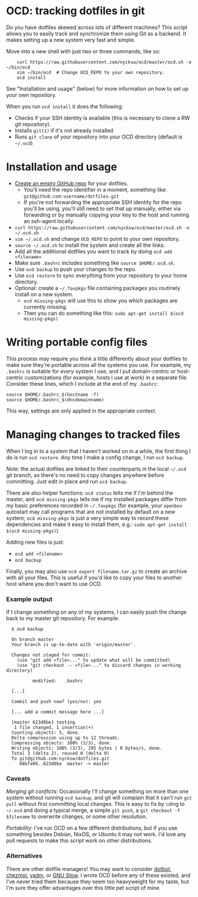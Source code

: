 # OCD: tracking dotfiles in git

Do you have dotfiles skewed across lots of different machines? This script allows 
you to easily track and synchronize them using Git as a backend. It makes
setting up a new system very fast and simple.

Move into a new shell with just two or three commands, like so:

```
    curl https://raw.githubusercontent.com/nycksw/ocd/master/ocd.sh -o ~/bin/ocd
    vim ~/bin/ocd  # Change OCD_REPO to your own repository.
    ocd install
```

See "Installation and usage" (below) for more information on how to set up your own repository.

When you run `ocd install` it does the following:

  * Checks if your SSH identity is available (this is necessary to clone a RW git repository).
  * Installs `git(1)` if it's not already installed
  * Runs `git clone` of your repository into your OCD directory (default is `~/.ocd`)

# Installation and usage

  * [Create an empty GitHub repo](https://help.github.com/articles/create-a-repo/) for your dotfiles.
    * You'll need the repo identifier in a moment, something like: `git@github.com:username/dotfiles.git`
    * If you're not forwarding the appropriate SSH identity for the repo you'll be using, you'll 
      still need to set that up manually, either via forwarding or by manually copying your key to the
      host and running an ssh-agent locally.
  * `curl https://raw.githubusercontent.com/nycksw/ocd/master/ocd.sh -o ~/.ocd.sh`
  * `vim ~/.ocd.sh` and change `OCD_REPO` to point to your own repository.
  * `source ~/.ocd.sh` to install the system and create all the links.
  * Add all the additional dotfiles you want to track by doing `ocd add <filename>`
  * Make sure `.bashrc` includes something like `source $HOME/.ocd.sh`.
  * Use `ocd backup` to push your changes to the repo.
  * Use `ocd restore` to sync everything from your repository to your home directory.
  * Optional: create a `~/.favpkgs` file containing packages you routinely install on a new system.
    * `ocd missing-pkgs` will use this to show you which packages are currently missing.
    * Then you can do something like this: `sudo apt-get install $(ocd missing-pkgs)`

# Writing portable config files

This process may require you think a little differently about your dotfiles to
make sure they're portable across all the systems you use. For example, my
`.bashrc` is suitable for *every* system I use, and I put domain-centric or
host-centric customizations (for example, hosts I use at work) in a separate file.
Consider these lines, which I include at the end of my `.bashrc`:

    source $HOME/.bashrc_$(hostname -f)
    source $HOME/.bashrc_$(dnsdomainname)

This way, settings are only applied in the appropriate context.

# Managing changes to tracked files

When I log in to a system that I haven't worked on in a while, the first thing
I do is run `ocd restore`. Any time I make a config change, I run `ocd backup`.

*Note*: the actual dotfiles are linked to their counterparts in the
local `~/.ocd` git branch, so there's no need to copy changes anywhere before
committing. Just edit in place and run `ocd backup`.

There are also helper functions: `ocd status` tells me if I'm behind the
master, and `ocd missing-pkgs` tells me if my installed
packages differ from my basic preferences recorded in `~/.favpkgs` (for
example, your `openbox` autostart may call programs that are not installed
by default on a new system; `ocd missing-pkgs` is just a very simple way
to record these dependencies and make it easy to install them, e.g.: `sudo
apt-get install $(ocd missing-pkgs)`)

Adding new files is just:
  * `ocd add <filename>`
  * `ocd backup`

Finally, you may also use `ocd export filename.tar.gz` to create an archive
with all your files. This is useful if you'd like to copy your files to
another host where you don't want to use OCD.

### Example output

If I change something on any of my systems, I can easily push the change
back to my master git repository. For example:

```
  $ ocd backup

  On branch master
  Your branch is up-to-date with 'origin/master'.

  Changes not staged for commit:
    (use "git add <file>..." to update what will be committed)
    (use "git checkout -- <file>..." to discard changes in working directory)

          modified:   .bashrc

  [...]

  Commit and push now? (yes/no): yes

  [... add a commit message here ...]

  [master 623d0be] testing
   1 file changed, 1 insertion(+)
  Counting objects: 5, done.
  Delta compression using up to 12 threads.
  Compressing objects: 100% (3/3), done.
  Writing objects: 100% (3/3), 295 bytes | 0 bytes/s, done.
  Total 3 (delta 2), reused 0 (delta 0)
  To git@github.com:nycksw/dotfiles.git
     88bfe09..623d0be  master -> master
```

### Caveats

*Merging git conflicts*: Occasionally I'll change something on more than one system without
running `ocd backup`, and git will complain that it can't run `git pull` without
first committing local changes. This is easy to fix by `cd`ing to `~/.ocd`
and doing a typical merge, a simple `git push`, a `git checkout -f $filename`
to overwrite changes, or some other resolution.

*Portability*: I've run OCD on a few different distributions, but if you use something besides
Debian, NixOS, or Ubuntu it may not work. I'd love any pull requests to make this script work
on other distributions. 

### Alternatives

There are other dotfile managers! You may want to consider [dotbot](https://github.com/anishathalye/dotbot),
[chezmoi](https://www.chezmoi.io/why-use-chezmoi/),
[yadm](https://yadm.io/), or [GNU Stow](https://www.gnu.org/software/stow/). I wrote OCD before any of these
existed, and I've never tried them because they seem too heavyweight for my taste, but I'm sure they offer
advantages over this little pet script of mine.
